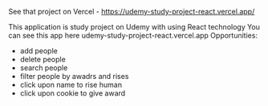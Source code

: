 See that project on Vercel - https://udemy-study-project-react.vercel.app/

This application is study project on Udemy with using React technology
You can see this app here udemy-study-project-react.vercel.app
Opportunities:
- add people
- delete people
- search people
- filter people by awadrs and rises 
- click upon name to rise human
- click upon cookie to give award
